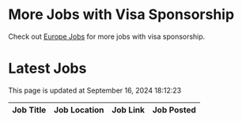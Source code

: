 # More Jobs with Visa Sponsorship

Check out [Europe Jobs](https://github.com/sureshparimi/europejobs#latest-jobs) for more jobs with visa sponsorship.

# Latest Jobs

This page is updated at September 16, 2024 18:12:23

| Job Title | Job Location | Job Link | Job Posted |
| --- | --- | --- | --- |
